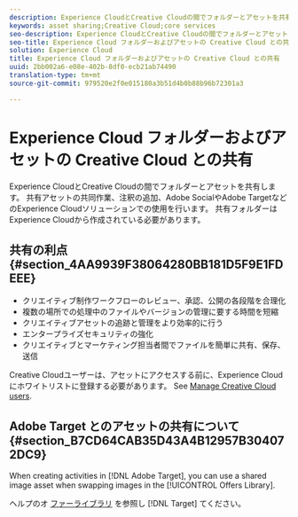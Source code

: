```yaml
---
description: Experience CloudとCreative Cloudの間でフォルダーとアセットを共有します。 共有アセットの共同作業、注釈の追加、Adobe SocialやAdobe TargetなどのExperience Cloudソリューションでの使用を行います。 共有フォルダーはExperience Cloudから作成されている必要があります。
keywords: asset sharing;Creative Cloud;core services
seo-description: Experience CloudとCreative Cloudの間でフォルダーとアセットを共有します。 共有アセットの共同作業、注釈の追加、Adobe SocialやAdobe TargetなどのExperience Cloudソリューションでの使用を行います。 共有フォルダーはExperience Cloudから作成されている必要があります。
seo-title: Experience Cloud フォルダーおよびアセットの Creative Cloud との共有
solution: Experience Cloud
title: Experience Cloud フォルダーおよびアセットの Creative Cloud との共有
uuid: 2bb002a6-e08e-402b-8df0-ecb21ab74490
translation-type: tm+mt
source-git-commit: 979520e2f0e015180a3b51d4b0b88b96b72301a3

---
```



# Experience Cloud フォルダーおよびアセットの Creative Cloud との共有

Experience CloudとCreative Cloudの間でフォルダーとアセットを共有します。 共有アセットの共同作業、注釈の追加、Adobe SocialやAdobe TargetなどのExperience Cloudソリューションでの使用を行います。 共有フォルダーはExperience Cloudから作成されている必要があります。

## 共有の利点 {#section_4AA9939F38064280BB181D5F9E1FDEEE}

* クリエイティブ制作ワークフローのレビュー、承認、公開の各段階を合理化
* 複数の場所での処理中のファイルやバージョンの管理に要する時間を短縮
* クリエイティブアセットの追跡と管理をより効率的に行う
* エンタープライズセキュリティの強化
* クリエイティブとマーケティング担当者間でファイルを簡単に共有、保存、送信

Creative Cloudユーザーは、アセットにアクセスする前に、Experience Cloudにホワイトリストに登録する必要があります。 See [Manage Creative Cloud users](../experience-cloud-assets/t-admin-add-cc-user.md#task_F36D4F1D49B44F09A54F7371810D2752).

## Adobe Target とのアセットの共有について {#section_B7CD64CAB35D43A4B12957B304072DC9}

When creating activities in [!DNL Adobe Target], you can use a shared image asset when swapping images in the [!UICONTROL Offers Library].

ヘルプのオ [ファーライブラリ](https://docs.adobe.com/help/en/target/using/experiences/offers/manage-content.html) を参照し [!DNL Target] てください。
